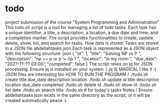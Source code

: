 # todo
project submission of the course "System Programming and Administration"
This  todo.sh script is a tool for managing a list of todo tasks. Each task has a unique identifier, a title, a description, a location, a due date and time, and a completion marker. The script provides functionalities to create, update, delete, show, list, and search for tasks.
How data is stored: Tasks are stored in a JSON file abdellahtasks.json
Each task is represented as a JSON object with the following structure:
  json
  {
      "id": 1,
      "title": "Solving NP vs P ",
      "description": "np == p or p != np ? ",
      "location": "in my room ",
      "due_date": "202?-??-?? 03:00",
      "completed": false
  }
   The script relies on jq for JSON processing. Ensure jq is installed on your system :)
   jq IS MAGICAL I like it :) 
   JSON files are interesting too 
   HOW TO RUN THE PROGRAM / 
  ./todo.sh create title due_date description location
  ./todo.sh update id title description location due_date completed
  ./todo.sh delete id
  ./todo.sh show id
  ./todo.sh list date
  ./todo.sh search title
  ./todo.sh # for today's tasks 
Notes / 
Ensure abdellahtasks.json exists in the same directory as the script, or it will be created automatically peace :)
   




